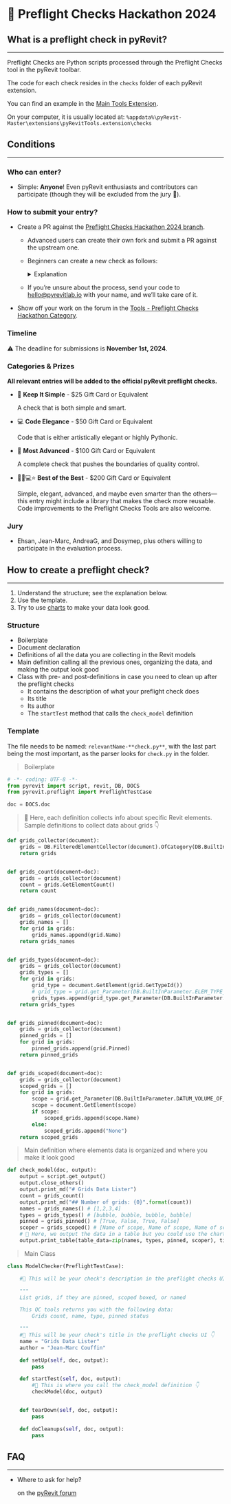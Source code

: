 # 🎉 Preflight Checks Hackathon 2024

## What is a preflight check in pyRevit?
___

Preflight Checks are Python scripts processed through the Preflight Checks tool in the pyRevit toolbar.

The code for each check resides in the `checks` folder of each pyRevit extension.

You can find an example in the [Main Tools Extension](https://github.com/pyrevitlabs/pyRevit/tree/Preflight-Checks_Hackathon_2024/extensions/pyRevitTools.extension/checks).

On your computer, it is usually located at: 
```%appdata%\pyRevit-Master\extensions\pyRevitTools.extension\checks```

## Conditions
___

### Who can enter?

- Simple: **Anyone**! Even pyRevit enthusiasts and contributors can participate (though they will be excluded from the jury 🤔).

### How to submit your entry?

- Create a PR against the [Preflight Checks Hackathon 2024 branch](https://github.com/pyrevitlabs/pyRevit/tree/Preflight-Checks_Hackathon_2024).
  - Advanced users can create their own fork and submit a PR against the upstream one.
  - Beginners can create a new check as follows:

    <details>
    <summary>Explanation</summary>
  
      ![pfchckthn](https://github.com/user-attachments/assets/d33680aa-6335-4529-a1b6-c3abfdef7c47)

    </details>

  - If you’re unsure about the process, send your code to hello@pyrevitlab.io with your name, and we’ll take care of it.
  
- Show off your work on the forum in the [Tools - Preflight Checks Hackathon Category](https://discourse.pyrevitlabs.io/c/tools/hackathon-preflight-checks-2024/13).

### Timeline

⚠️ The deadline for submissions is **November 1st, 2024**.

### Categories & Prizes

**All relevant entries will be added to the official pyRevit preflight checks.**

- 🤩 **Keep It Simple** - $25 Gift Card or Equivalent

  A check that is both simple and smart.

- 💻 **Code Elegance** - $50 Gift Card or Equivalent

  Code that is either artistically elegant or highly Pythonic.

- 🚀 **Most Advanced** - $100 Gift Card or Equivalent

  A complete check that pushes the boundaries of quality control.

- 🧑‍🚀💻⭐ **Best of the Best** - $200 Gift Card or Equivalent

  Simple, elegant, advanced, and maybe even smarter than the others—this entry might include a library that makes the check more reusable. Code improvements to the Preflight Checks Tools are also welcome.

### Jury

- Ehsan, Jean-Marc, AndreaG, and Dosymep, plus others willing to participate in the evaluation process.

## How to create a preflight check?
___

1. Understand the structure; see the explanation below.
2. Use the template.
3. Try to use [charts](https://pyrevitlabs.notion.site/Visualizing-Data-fd778a0b67354ff581aa340619b87803#2c9df15f46874261b3f82b0602e092e2) to make your data look good.

### Structure

- Boilerplate
- Document declaration
- Definitions of all the data you are collecting in the Revit models
- Main definition calling all the previous ones, organizing the data, and making the output look good
- Class with pre- and post-definitions in case you need to clean up after the preflight checks
  - It contains the description of what your preflight check does
  - Its title
  - Its author
  - The `startTest` method that calls the `check_model` definition

### Template

The file needs to be named: `relevantName-**check.py**`, with the last part being the most important, as the parser looks for `check.py` in the folder.

> Boilerplate

```python
# -*- coding: UTF-8 -*-
from pyrevit import script, revit, DB, DOCS
from pyrevit.preflight import PreflightTestCase

doc = DOCS.doc
```

>🔦 Here, each definition collects info about specific Revit elements. Sample definitions to collect data about grids 👇
  
```python
def grids_collector(document):
    grids = DB.FilteredElementCollector(document).OfCategory(DB.BuiltInCategory.OST_Grids).WhereElementIsNotElementType()
    return grids


def grids_count(document=doc):
    grids = grids_collector(document)
    count = grids.GetElementCount()
    return count


def grids_names(document=doc):
    grids = grids_collector(document)
    grids_names = []
    for grid in grids:
        grids_names.append(grid.Name)
    return grids_names


def grids_types(document=doc):
    grids = grids_collector(document)
    grids_types = []
    for grid in grids:
        grid_type = document.GetElement(grid.GetTypeId())
        # grid_type = grid.get_Parameter(DB.BuiltInParameter.ELEM_TYPE_PARAM).AsElement()
        grids_types.append(grid_type.get_Parameter(DB.BuiltInParameter.SYMBOL_NAME_PARAM).AsString())
    return grids_types


def grids_pinned(document=doc):
    grids = grids_collector(document)
    pinned_grids = []
    for grid in grids:
        pinned_grids.append(grid.Pinned)
    return pinned_grids


def grids_scoped(document=doc):
    grids = grids_collector(document)
    scoped_grids = []
    for grid in grids:
        scope = grid.get_Parameter(DB.BuiltInParameter.DATUM_VOLUME_OF_INTEREST).AsElementId()
        scope = document.GetElement(scope)
        if scope:
            scoped_grids.append(scope.Name)
        else:
            scoped_grids.append("None")
    return scoped_grids
```

>Main definition where elements data is organized and where you make it look good
  
```python
def check_model(doc, output):
    output = script.get_output()
    output.close_others()
    output.print_md("# Grids Data Lister")
    count = grids_count()
    output.print_md("## Number of grids: {0}".format(count))
    names = grids_names() # [1,2,3,4]
    types = grids_types() # [bubble, bubble, bubble, bubble]
    pinned = grids_pinned() # [True, False, True, False]
    scoper = grids_scoped() # [Name of scope, Name of scope, Name of scope, Name of scope]
    # 🔦 Here, we output the data in a table but you could use the charts modules to get better looking dashboard like in the https://github.com/pyrevitlabs/pyRevit/blob/Preflight-Checks_Hackathon_2024/extensions/pyRevitTools.extension/checks/modelchecker_check.py
    output.print_table(table_data=zip(names, types, pinned, scoper), title="Grids", columns=["Name", "Type", "Pinned", "Scope Box"])
```

>Main Class

```python
class ModelChecker(PreflightTestCase):

    #🔦 This will be your check's description in the preflight checks UI 👇

    """
    List grids, if they are pinned, scoped boxed, or named

    This QC tools returns you with the following data:
        Grids count, name, type, pinned status

    """
    #🔦 This will be your check's title in the preflight checks UI 👇
    name = "Grids Data Lister"
    author = "Jean-Marc Couffin"

    def setUp(self, doc, output):
        pass

    def startTest(self, doc, output):
        #🔦 This is where you call the check_model definition 👇
        checkModel(doc, output)


    def tearDown(self, doc, output):
        pass

    def doCleanups(self, doc, output):
        pass
```

## FAQ
___

- Where to ask for help?

  on the [pyRevit forum](https://discourse.pyrevitlabs.io/)
  
